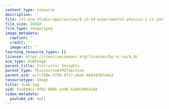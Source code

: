 ```yaml
---
content_type: resource
description: ''
file: /ol-ocw-studio-app/courses/8-13-14-experimental-physics-i-ii-junior-lab-fall-2016-spring-2017/41a89dcc9fb2068ba2d0ba89c00b41b8_JLab.jpg
file_size: 16560
file_type: image/jpeg
image_metadata:
  caption: ''
  credit: ''
  image-alt: ''
learning_resource_types: []
license: https://creativecommons.org/licenses/by-nc-sa/4.0/
ocw_type: OCWImage
parent_title: Instructor Insights
parent_type: ThisCourseAtMITSection
parent_uid: acfc780e-5759-0f17-e6e5-6b834507e6a2
resourcetype: Image
title: JLab.jpg
uid: 41a89dcc-9fb2-068b-a2d0-ba89c00b41b8
video_metadata:
  youtube_id: null
---
```

